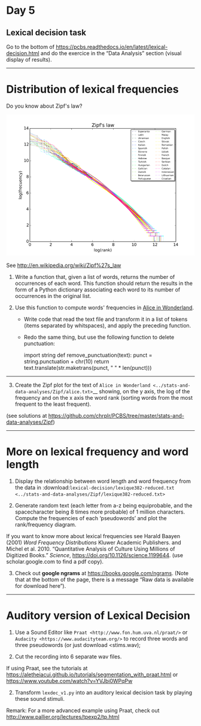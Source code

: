 Day 5
=====

## Lexical decision task


Go to the bottom of <https://pcbs.readthedocs.io/en/latest/lexical-decision.html> and do the exercice in the “Data Analysis” section (visual display of results).


---

# Distribution of lexical frequencies

Do you know about Zipf's law? 

![](images/960px-Zipf_30wiki_en_labels.png)

See http://en.wikipedia.org/wiki/Zipf%27s_law 

1. Write a function that, given a list of words, returns the number of occurrences of each word. This function should return the results in the form of a Python dictionary associating each word to its number of occurrences in the original list.

2. Use this function to compute words' frequencies in [Alice in Wonderland](http://www.umich.edu/~umfandsf/other/ebooks/alice30.txt). 

   - Write code that read the text file and transform it in a list of tokens (items separated by whitspaces), and apply the preceding function.
   
   - Redo the same thing, but use the following function to delete punctuation:

        import string
        def remove_punctuation(text):
            punct = string.punctuation + chr(10)
            return text.translate(str.maketrans(punct, " " * len(punct)))

---

3. Create the Zipf plot for the text of `Alice in Wonderland <../stats-and-data-analyses/Zipf/alice.txt>`__
   showing, on the y axis, the log of the frequency and on the x axis
   the word rank (sorting words from the most frequent to the least
   frequent).
   
(see solutions at <https://github.com/chrplr/PCBS/tree/master/stats-and-data-analyses/Zipf>) 

---

# More on lexical frequency and word length

1.  Display the relationship between word length and word frequency
   from the data in
   :download:`lexical-decision/lexique382-reduced.txt <../stats-and-data-analyses/Zipf/lexique382-reduced.txt>`

2.  Generate random text (each letter from a-z being equiprobable, and
   the spacecharacter being 8 times more probable) of 1 million
   characters. Compute the frequencies of each ‘pseudowords’ and plot
   the rank/frequency diagram.

If you want to know more about lexical frequencies see Harald Baayen (2001) *Word Frequency Distributions* 
   Kluwer  Academic Publishers. and Michel et al. 2010. “Quantitative Analysis of Culture Using Millions of
   Digitized Books.” _Science_, https://doi.org/10.1126/science.1199644. (use scholar.google.com
   to find a pdf copy). 
      
3. Check out **google ngrams** at
      https://books.google.com/ngrams. (Note that at the bottom of the
      page, there is a message “Raw data is available for download
      here”).


---

# Auditory version of Lexical Decision

1. Use a Sound Editor like `Praat <http://www.fon.hum.uva.nl/praat/>` or `Audacity <https://www.audacityteam.org/>` to record three words and three pseudowords (or just download <stims.wav); 

2. Cut the recording into 6 separate wav files. 

If using Praat, see the tutorials at <https://aletheiacui.github.io/tutorials/segmentation_with_praat.html> or <https://www.youtube.com/watch?v=YVJbi0WPqPw> 

2. Transform ``lexdec_v1.py`` into an auditory lexical decision task by playing these sound stimuli.


Remark: For a more advanced example using Praat, check out http://www.pallier.org/lectures/tpexp2/tp.html

